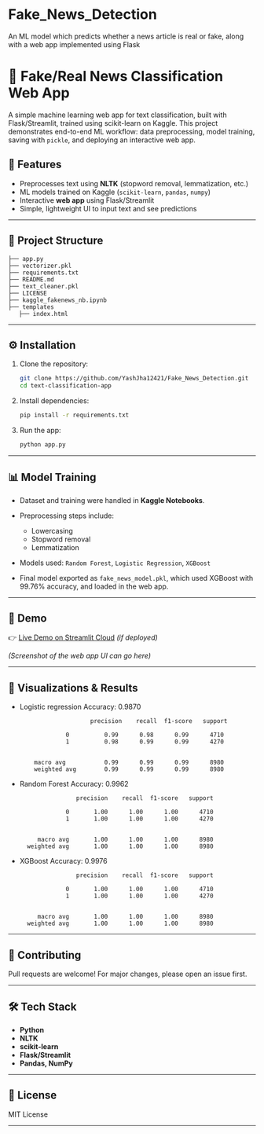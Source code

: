 # Fake_News_Detection
An ML model which predicts whether a news article is real or fake, along with a web app implemented using Flask




# 📝 Fake/Real News Classification Web App

A simple machine learning web app for text classification, built with Flask/Streamlit, trained using scikit-learn on Kaggle.
This project demonstrates end-to-end ML workflow: data preprocessing, model training, saving with `pickle`, and deploying an interactive web app.



## 🚀 Features

* Preprocesses text using **NLTK** (stopword removal, lemmatization, etc.)
* ML models trained on Kaggle (`scikit-learn`, `pandas`, `numpy`)
* Interactive **web app** using Flask/Streamlit
* Simple, lightweight UI to input text and see predictions

---

## 📂 Project Structure

```
├── app.py             
├── vectorizer.pkl           
├── requirements.txt    
├── README.md           
├── text_cleaner.pkl
├── LICENSE
├── kaggle_fakenews_nb.ipynb
├── templates
   ├── index.html
```

---

## ⚙️ Installation

1. Clone the repository:

   ```bash
   git clone https://github.com/YashJha12421/Fake_News_Detection.git
   cd text-classification-app
   ```

2. Install dependencies:

   ```bash
   pip install -r requirements.txt
   ```

3. Run the app:

   

   ```bash
   python app.py
   ```

---

## 📊 Model Training

* Dataset and training were handled in **Kaggle Notebooks**.

* Preprocessing steps include:

  * Lowercasing
  * Stopword removal
  * Lemmatization

* Models used: `Random Forest`, `Logistic Regression`, `XGBoost`

* Final model exported as `fake_news_model.pkl`, which used XGBoost with 99.76% accuracy, and loaded in the web app.

---

## 🎥 Demo

👉 [Live Demo on Streamlit Cloud](https://your-streamlit-link) *(if deployed)*

*(Screenshot of the web app UI can go here)*

---

## 📖 Visualizations & Results


* Logistic regression Accuracy: 0.9870


                          precision    recall  f1-score   support

                   0          0.99      0.98      0.99      4710
                   1          0.98      0.99      0.99      4270

            
          macro avg           0.99      0.99      0.99      8980
          weighted avg        0.99      0.99      0.99      8980


* Random Forest Accuracy: 0.9962

                      precision    recall  f1-score   support

                   0       1.00      1.00      1.00      4710
                   1       1.00      1.00      1.00      4270

   
           macro avg       1.00      1.00      1.00      8980
        weighted avg       1.00      1.00      1.00      8980
  
* XGBoost Accuracy: 0.9976

                      precision    recall  f1-score   support

                   0       1.00      1.00      1.00      4710
                   1       1.00      1.00      1.00      4270

     
           macro avg       1.00      1.00      1.00      8980
        weighted avg       1.00      1.00      1.00      8980



---





## 🤝 Contributing

Pull requests are welcome! For major changes, please open an issue first.

---

## 🛠️ Tech Stack

* **Python**
* **NLTK**
* **scikit-learn**
* **Flask/Streamlit**
* **Pandas, NumPy**

---

## 📜 License

MIT License

---


